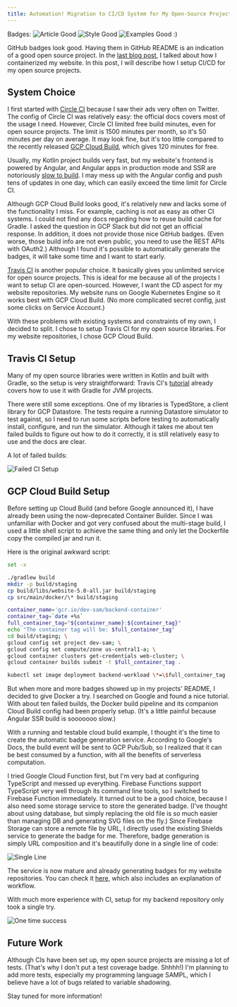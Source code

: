 ```yaml
---
title: Automation! Migration to CI/CD System for My Open-Source Projects
---
```


Badges: ![Article Good](https://img.shields.io/badge/article-good-brightgreen.svg)
![Style Good](https://img.shields.io/badge/style-good-brightgreen.svg)
![Examples Good](https://img.shields.io/badge/examples-good-brightgreen.svg) :)

GitHub badges look good. Having them in GitHub README is an indication of a good open source
project. In the
[last blog post](https://blog.developersam.com/design-choices/2018/08/02/website-architecture-update/),
I talked about how I containerized my website. In this post, I will describe how I setup CI/CD for
my open source projects.

<!--truncate-->

## System Choice

I first started with [Circle CI](https://circleci.com/) because I saw their ads very often on
Twitter. The config of Circle CI was relatively easy: the official docs covers most of the usage I
need. However, Circle CI limited free build minutes, even for open source projects. The limit is
1500 minutes per month, so it's 50 minutes per day on average. It may look fine, but it's too little
compared to the recently released [GCP Cloud Build](https://cloud.google.com/cloud-build/), which
gives 120 minutes for free.

Usually, my Kotlin project builds very fast, but my website's frontend is powered by Angular, and
Angular apps in production mode and SSR are notoriously
[slow to build](https://stackoverflow.com/questions/45242553/how-to-speed-up-the-angular-build-process).
I may mess up with the Angular config and push tens of updates in one day, which can easily exceed
the time limit for Circle CI.

Although GCP Cloud Build looks good, it's relatively new and lacks some of the functionality I miss.
For example, caching is not as easy as other CI systems. I could not find any docs regarding how to
reuse build cache for Gradle. I asked the question in GCP Slack but did not get an official
response. In addition, it does not provide those nice GitHub badges. (Even worse, those build info
are not even public, you need to use the REST APIs with OAuth2.) Although I found it's possible to
automatically generate the badges, it will take some time and I want to start early.

[Travis CI](https://travis-ci.org/) is another popular choice. It basically gives you unlimited
service for open source projects. This is ideal for me because all of the projects I want to setup
CI are open-sourced. However, I want the CD aspect for my website repositories. My website runs on
Google Kubernetes Engine so it works best with GCP Cloud Build. (No more complicated secret config,
just some clicks on Service Account.)

With these problems with existing systems and constraints of my own, I decided to split. I chose to
setup Travis CI for my open source libraries. For my website repositories, I chose GCP Cloud Build.

## Travis CI Setup

Many of my open source libraries were written in Kotlin and built with Gradle, so the setup is very
straightforward: Travis CI's
[tutorial](https://docs.travis-ci.com/user/languages/java/#projects-using-gradle) already covers how
to use it with Gradle for JVM projects.

There were still some exceptions. One of my libraries is TypedStore, a client library for GCP
Datastore. The tests require a running Datastore simulator to test against, so I need to run some
scripts before testing to automatically install, configure, and run the simulator. Although it takes
me about ten failed builds to figure out how to do it correctly, it is still relatively easy to use
and the docs are clear.

A lot of failed builds:

![Failed CI Setup](/img/2018-08-11-migration-ci-cd/failed-ci-setup.png)

## GCP Cloud Build Setup

Before setting up Cloud Build (and before Google announced it), I have already been using the
now-deprecated Container Builder. Since I was unfamiliar with Docker and got very confused about the
multi-stage build, I used a little shell script to achieve the same thing and only let the
Dockerfile copy the compiled jar and run it.

Here is the original awkward script:

```bash
set -x

./gradlew build
mkdir -p build/staging
cp build/libs/website-5.0-all.jar build/staging
cp src/main/docker/\* build/staging

container_name='gcr.io/dev-sam/backend-container'
container_tag=`date +%s`
full_container_tag="${container_name}:${container_tag}"
echo "The container tag will be: $full_container_tag"
cd build/staging; \
gcloud config set project dev-sam; \
gcloud config set compute/zone us-central1-a; \
gcloud container clusters get-credentials web-cluster; \
gcloud container builds submit -t $full_container_tag .

kubectl set image deployment backend-workload \*=\$full_container_tag
```

But when more and more badges showed up in my projects' README, I decided to give Docker a try. I
searched on Google and found a nice tutorial. With about ten failed builds, the Docker build
pipeline and its companion Cloud Build config had been properly setup. (It's a little painful
because Angular SSR build is sooooooo slow.)

With a running and testable cloud build example, I thought it's the time to create the automatic
badge generation service. According to Google's Docs, the build event will be sent to GCP Pub/Sub,
so I realized that it can be best consumed by a function, with all the benefits of serverless
computation.

I tried Google Cloud Function first, but I'm very bad at configuring TypeScript and messed up
everything. Firebase Functions support TypeScript very well through its command line tools, so I
switched to Firebase Function immediately. It turned out to be a good choice, because I also need
some storage service to store the generated badge. (I've thought about using database, but simply
replacing the old file is so much easier than managing DB and generating SVG files on the fly.)
Since Firebase Storage can store a remote file by URL, I directly used the existing Shields service
to generate the badge for me. Therefore, badge generation is simply URL composition and it's
beautifully done in a single line of code:

![Single Line](/img/2018-08-11-migration-ci-cd/single-line.png)

The service is now mature and already generating badges for my website repositories. You can check
it [here](https://github.com/SamChou19815/badges-4-gcp-cloud-build), which also includes an
explanation of workflow.

With much more experience with CI, setup for my backend repository only took a single try.

![One time success](/img/2018-08-11-migration-ci-cd/one-time-success.png)

## Future Work

Although CIs have been set up, my open source projects are missing a lot of tests. (That's why I
don't put a test coverage badge. Shhhh!) I'm planning to add more tests, especially my programming
language SAMPL, which I believe have a lot of bugs related to variable shadowing.

Stay tuned for more information!
